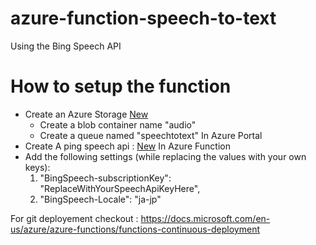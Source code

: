 ﻿# azure-function-speech-to-text
Using the Bing Speech API

# How to setup the function
- Create an Azure Storage [New](https://ms.portal.azure.com/#create/Microsoft.StorageAccount-ARM)
	- Create a blob container name "audio"
	- Create a queue named "speechtotext"
In Azure Portal
- Create A ping speech api : [New](https://ms.portal.azure.com/#create/Microsoft.CognitiveServicesBingSpeech)
In Azure Function
- Add the following settings (while replacing the values with your own keys):
    1. "BingSpeech-subscriptionKey": "ReplaceWithYourSpeechApiKeyHere",
    2. "BingSpeech-Locale": "ja-jp"


For git deployement checkout : https://docs.microsoft.com/en-us/azure/azure-functions/functions-continuous-deployment